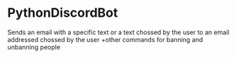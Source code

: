 # PythonDiscordBot
Sends an email with a specific text or a text chossed by the user to an email addressed chossed by the user
+other commands for banning and unbanning people
